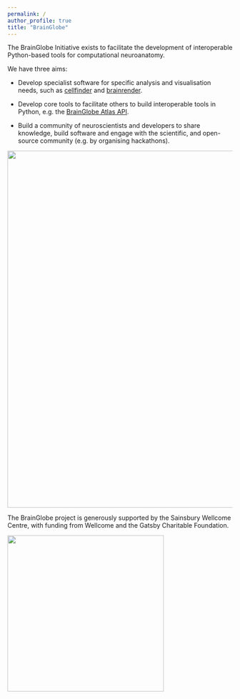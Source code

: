 ```yaml
---
permalink: /
author_profile: true
title: "BrainGlobe"
---
```



The BrainGlobe Initiative exists to facilitate the development of interoperable 
Python-based tools for computational neuroanatomy. 

We have three aims:
* Develop specialist software for specific analysis and visualisation needs, 
  such as [cellfinder](https://brainglobe.info/cellfinder) and 
  [brainrender](https://docs.brainrender.info/).
  
* Develop core tools to facilitate others to build interoperable tools in Python, e.g. the
  [BrainGlobe Atlas API](https://brainglobe.info/atlas-api).

* Build a community of neuroscientists and developers to share knowledge, build software and engage
with the scientific, and open-source community (e.g. by organising hackathons).


<img src='https://brainglobe.info/images/cellfinder_brainrender.png' width="800">


The BrainGlobe project is generously supported by the Sainsbury Wellcome Centre, with funding from Wellcome and the Gatsby Charitable Foundation.

<img src='https://brainglobe.info/images/SWC.png' width="350">
